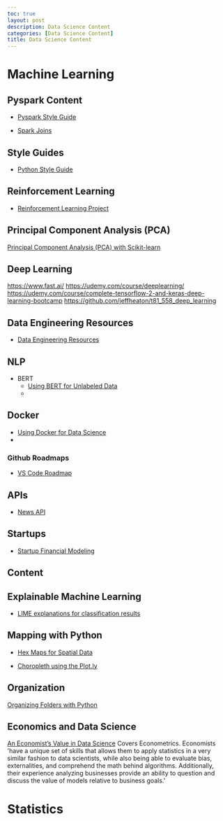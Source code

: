 ```yaml
---
toc: true
layout: post
description: Data Science Content
categories: [Data Science Content]
title: Data Science Content
---
```




# Machine Learning

## Pyspark Content

+ [Pyspark Style Guide](https://github.com/palantir/pyspark-style-guide)

+ [Spark Joins](https://towardsdatascience.com/demystifying-joins-in-apache-spark-38589701a88e)


## Style Guides

+ [Python Style Guide](https://github.com/google/styleguide/blob/gh-pages/pyguide.md)

## Reinforcement Learning

+ [Reinforcement Learning Project](https://towardsdatascience.com/reinforcement-learning-made-simple-part-1-intro-to-basic-concepts-and-terminology-1d2a87aa060)



## Principal Component Analysis (PCA) 

[Principal Component Analysis (PCA) with Scikit-learn](https://towardsdatascience.com/principal-component-analysis-pca-with-scikit-learn-1e84a0c731b0)



## Deep Learning

https://www.fast.ai/
https://udemy.com/course/deeplearning/
https://udemy.com/course/complete-tensorflow-2-and-keras-deep-learning-bootcamp
https://github.com/jeffheaton/t81_558_deep_learning

## Data Engineering Resources



+ [Data Engineering Resources](https://awesomedataengineering.com/)

## NLP

+ BERT
  + [Using BERT for Unlabeled Data](https://towardsdatascience.com/distilling-bert-using-unlabeled-qa-dataset-4670085cc18)
  + 


## Docker 
  + [Using Docker for Data Science](https://towardsdatascience.com/docker-for-data-science-a-step-by-step-guide-1e5f7f3baf8e)
  + 


### Github Roadmaps
  + [VS Code Roadmap](https://github.com/microsoft/vscode/wiki/Roadmap)



## APIs

 + [News API](https://tidalwaves.io/)


## Startups

 + [Startup Financial Modeling](https://www.mathventurepartners.com/blog/2016/9/15/startup-financial-modeling-part-1-what-is-a-financial-model)






## Content



## Explainable Machine Learning

 + [LIME explanations for classification results](https://towardsdatascience.com/build-a-lime-explainer-dashboard-with-the-fewest-lines-of-code-bfe12e4592d4)

## Mapping with Python

 + [Hex Maps for Spatial Data](https://towardsdatascience.com/generate-hex-maps-from-your-existing-spatial-data-in-less-than-3-steps-a6f39d778d84)
  
 + [Choropleth using the Plot.ly](https://towardsdatascience.com/visualizing-covid-19-vulnerability-with-plot-ly-for-python-bce308dd58)


## Organization

[Organizing Folders with Python](https://towardsdatascience.com/how-to-create-a-list-of-files-folders-and-subfolders-and-then-export-as-excel-6ce9eaa3867a)



## Economics and Data Science

[An Economist’s Value in Data Science](https://towardsdatascience.com/an-economists-value-in-data-science-1f94723827c4)
Covers Econometrics. Economists 'have a unique set of skills that allows them to apply statistics in a very similar fashion to data scientists, while also being able to evaluate bias, externalities, and comprehend the math behind algorithms. Additionally, their experience analyzing businesses provide an ability to question and discuss the value of models relative to business goals.'



# Statistics
